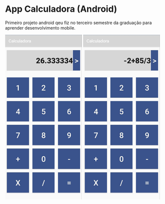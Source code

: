 # App Calculadora (Android)

Primeiro projeto android qeu fiz no terceiro semestre da graduação para aprender desenvolvimento
mobile.

<p float="left">
  <img src="img.jpeg" width="250" />
  <img src="img2.jpeg" width="250" /> 
</p>